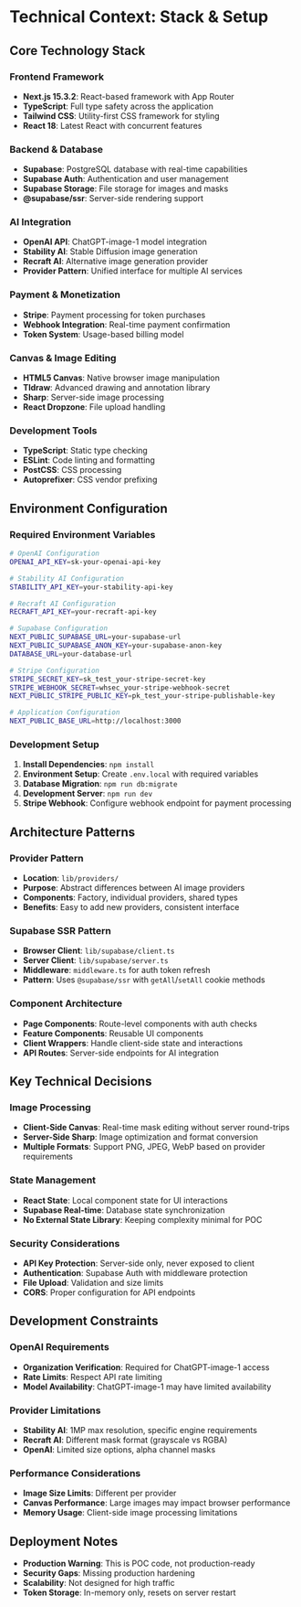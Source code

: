# Technical Context: Stack & Setup

## Core Technology Stack

### Frontend Framework
- **Next.js 15.3.2**: React-based framework with App Router
- **TypeScript**: Full type safety across the application
- **Tailwind CSS**: Utility-first CSS framework for styling
- **React 18**: Latest React with concurrent features

### Backend & Database
- **Supabase**: PostgreSQL database with real-time capabilities
- **Supabase Auth**: Authentication and user management
- **Supabase Storage**: File storage for images and masks
- **@supabase/ssr**: Server-side rendering support

### AI Integration
- **OpenAI API**: ChatGPT-image-1 model integration
- **Stability AI**: Stable Diffusion image generation
- **Recraft AI**: Alternative image generation provider
- **Provider Pattern**: Unified interface for multiple AI services

### Payment & Monetization
- **Stripe**: Payment processing for token purchases
- **Webhook Integration**: Real-time payment confirmation
- **Token System**: Usage-based billing model

### Canvas & Image Editing
- **HTML5 Canvas**: Native browser image manipulation
- **Tldraw**: Advanced drawing and annotation library
- **Sharp**: Server-side image processing
- **React Dropzone**: File upload handling

### Development Tools
- **TypeScript**: Static type checking
- **ESLint**: Code linting and formatting
- **PostCSS**: CSS processing
- **Autoprefixer**: CSS vendor prefixing

## Environment Configuration

### Required Environment Variables
```bash
# OpenAI Configuration
OPENAI_API_KEY=sk-your-openai-api-key

# Stability AI Configuration  
STABILITY_API_KEY=your-stability-api-key

# Recraft AI Configuration
RECRAFT_API_KEY=your-recraft-api-key

# Supabase Configuration
NEXT_PUBLIC_SUPABASE_URL=your-supabase-url
NEXT_PUBLIC_SUPABASE_ANON_KEY=your-supabase-anon-key
DATABASE_URL=your-database-url

# Stripe Configuration
STRIPE_SECRET_KEY=sk_test_your-stripe-secret-key
STRIPE_WEBHOOK_SECRET=whsec_your-stripe-webhook-secret
NEXT_PUBLIC_STRIPE_PUBLIC_KEY=pk_test_your-stripe-publishable-key

# Application Configuration
NEXT_PUBLIC_BASE_URL=http://localhost:3000
```

### Development Setup
1. **Install Dependencies**: `npm install`
2. **Environment Setup**: Create `.env.local` with required variables
3. **Database Migration**: `npm run db:migrate`
4. **Development Server**: `npm run dev`
5. **Stripe Webhook**: Configure webhook endpoint for payment processing

## Architecture Patterns

### Provider Pattern
- **Location**: `lib/providers/`
- **Purpose**: Abstract differences between AI image providers
- **Components**: Factory, individual providers, shared types
- **Benefits**: Easy to add new providers, consistent interface

### Supabase SSR Pattern
- **Browser Client**: `lib/supabase/client.ts`
- **Server Client**: `lib/supabase/server.ts`
- **Middleware**: `middleware.ts` for auth token refresh
- **Pattern**: Uses `@supabase/ssr` with `getAll`/`setAll` cookie methods

### Component Architecture
- **Page Components**: Route-level components with auth checks
- **Feature Components**: Reusable UI components
- **Client Wrappers**: Handle client-side state and interactions
- **API Routes**: Server-side endpoints for AI integration

## Key Technical Decisions

### Image Processing
- **Client-Side Canvas**: Real-time mask editing without server round-trips
- **Server-Side Sharp**: Image optimization and format conversion
- **Multiple Formats**: Support PNG, JPEG, WebP based on provider requirements

### State Management
- **React State**: Local component state for UI interactions
- **Supabase Real-time**: Database state synchronization
- **No External State Library**: Keeping complexity minimal for POC

### Security Considerations
- **API Key Protection**: Server-side only, never exposed to client
- **Authentication**: Supabase Auth with middleware protection
- **File Upload**: Validation and size limits
- **CORS**: Proper configuration for API endpoints

## Development Constraints

### OpenAI Requirements
- **Organization Verification**: Required for ChatGPT-image-1 access
- **Rate Limits**: Respect API rate limiting
- **Model Availability**: ChatGPT-image-1 may have limited availability

### Provider Limitations
- **Stability AI**: 1MP max resolution, specific engine requirements
- **Recraft AI**: Different mask format (grayscale vs RGBA)
- **OpenAI**: Limited size options, alpha channel masks

### Performance Considerations
- **Image Size Limits**: Different per provider
- **Canvas Performance**: Large images may impact browser performance
- **Memory Usage**: Client-side image processing limitations

## Deployment Notes
- **Production Warning**: This is POC code, not production-ready
- **Security Gaps**: Missing production hardening
- **Scalability**: Not designed for high traffic
- **Token Storage**: In-memory only, resets on server restart

